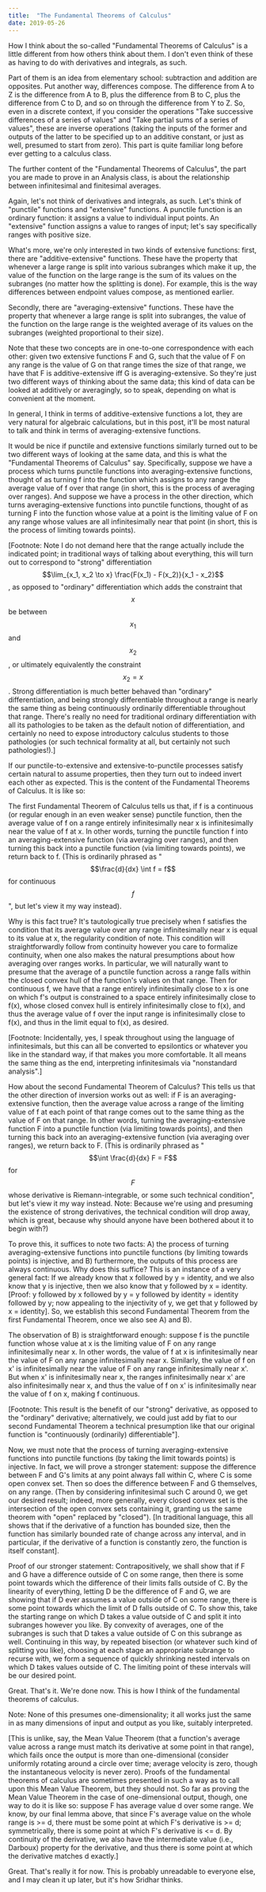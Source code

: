 ```yaml
---
title:  "The Fundamental Theorems of Calculus"
date: 2019-05-26
---
```

How I think about the so-called "Fundamental Theorems of Calculus" is a little different from how others think about them. I don't even think of these as having to do with derivatives and integrals, as such.

Part of them is an idea from elementary school: subtraction and addition are opposites. Put another way, differences compose. The difference from A to Z is the difference from A to B, plus the difference from B to C, plus the difference from C to D, and so on through the difference from Y to Z. So, even in a discrete context, if you consider the operations "Take successive differences of a series of values" and "Take partial sums of a series of values", these are inverse operations (taking the inputs of the former and outputs of the latter to be specified up to an additive constant, or just as well, presumed to start from zero). This part is quite familiar long before ever getting to a calculus class.

The further content of the "Fundamental Theorems of Calculus", the part you are made to prove in an Analysis class, is about the relationship between infinitesimal and finitesimal averages.

Again, let's not think of derivatives and integrals, as such. Let's think of "punctile" functions and "extensive" functions. A punctile function is an ordinary function: it assigns a value to individual input points. An "extensive" function assigns a value to ranges of input; let's say specifically ranges with positive size.

What's more, we're only interested in two kinds of extensive functions: first, there are "additive-extensive" functions. These have the property that whenever a large range is split into various subranges which make it up, the value of the function on the large range is the sum of its values on the subranges (no matter how the splitting is done). For example, this is the way differences between endpoint values compose, as mentioned earlier.

Secondly, there are "averaging-extensive" functions. These have the property that whenever a large range is split into subranges, the value of the function on the large range is the weighted average of its values on the subranges (weighted proportional to their size).

Note that these two concepts are in one-to-one correspondence with each other: given two extensive functions F and G, such that the value of F on any range is the value of G on that range times the size of that range, we have that F is additive-extensive iff G is averaging-extensive. So they're just two different ways of thinking about the same data; this kind of data can be looked at additively or averagingly, so to speak, depending on what is convenient at the moment.

In general, I think in terms of additive-extensive functions a lot, they are very natural for algebraic calculations, but in this post, it'll be most natural to talk and think in terms of averaging-extensive functions.

It would be nice if punctile and extensive functions similarly turned out to be two different ways of looking at the same data, and this is what the "Fundamental Theorems of Calculus" say. Specifically, suppose we have a process which turns punctile functions into averaging-extensive functions, thought of as turning f into the function which assigns to any range the average value of f over that range (in short, this is the process of averaging over ranges). And suppose we have a process in the other direction, which turns averaging-extensive functions into punctile functions, thought of as turning F into the function whose value at a point is the limiting value of F on any range whose values are all infinitesimally near that point (in short, this is the process of limiting towards points).

[Footnote: Note I do not demand here that the range actually include the indicated point; in traditional ways of talking about everything, this will turn out to correspond to "strong" differentiation $$\lim_{x_1, x_2 \to x} \frac{F(x_1) - F(x_2)}{x_1 - x_2}$$, as opposed to "ordinary" differentiation which adds the constraint that $$x$$ be between $$x_1$$ and $$x_2$$, or ultimately equivalently the constraint $$x_2 = x$$. Strong differentiation is much better behaved than "ordinary" differentiation, and being strongly differentiable throughout a range is nearly the same thing as being continuously ordinarily differentiable throughout that range. There's really no need for traditional ordinary differentiation with all its pathologies to be taken as the default notion of differentiation, and certainly no need to expose introductory calculus students to those pathologies (or such technical formality at all, but certainly not such pathologies!).]

If our punctile-to-extensive and extensive-to-punctile processes satisfy certain natural to assume properties, then they turn out to indeed invert each other as expected. This is the content of the Fundamental Theorems of Calculus. It is like so:

The first Fundamental Theorem of Calculus tells us that, if f is a continuous (or regular enough in an even weaker sense) punctile function, then the average value of f on a range entirely infinitesimally near x is infinitesimally near the value of f at x. In other words, turning the punctile function f into an averaging-extensive function (via averaging over ranges), and then turning this back into a punctile function (via limiting towards points), we return back to f. (This is ordinarily phrased as "$$\frac{d}{dx} \int f = f$$ for continuous $$f$$", but let's view it my way instead).

Why is this fact true? It's tautologically true precisely when f satisfies the condition that its average value over any range infinitesimally near x is equal to its value at x, the regularity condition of note. This condition will straightforwardly follow from continuity however you care to formalize continuity, when one also makes the natural presumptions about how averaging over ranges works. In particular, we will naturally want to presume that the average of a punctile function across a range falls within the closed convex hull of the function's values on that range. Then for continuous f, we have that a range entirely infinitesimally close to x is one on which f's output is constrained to a space entirely infinitesimally close to f(x), whose closed convex hull is entirely infinitesimally close to f(x), and thus the average value of f over the input range is infinitesimally close to f(x), and thus in the limit equal to f(x), as desired.

[Footnote: Incidentally, yes, I speak throughout using the language of infinitesimals, but this can all be converted to epsilontics or whatever you like in the standard way, if that makes you more comfortable. It all means the same thing as the end, interpreting infinitesimals via "nonstandard analysis".]

How about the second Fundamental Theorem of Calculus? This tells us that the other direction of inversion works out as well: if F is an averaging-extensive function, then the average value across a range of the limiting value of f at each point of that range comes out to the same thing as the value of F on that range. In other words, turning the averaging-extensive function F into a punctile function (via limiting towards points), and then turning this back into an averaging-extensive function (via averaging over ranges), we return back to F. (This is ordinarily phrased as "$$\int \frac{d}{dx} F = F$$ for $$F$$ whose derivative is Riemann-integrable, or some such technical condition", but let's view it my way instead. Note: Because we're using and presuming the existence of strong derivatives, the technical condition will drop away, which is great, because why should anyone have been bothered about it to begin with?)

To prove this, it suffices to note two facts: A) the process of turning averaging-extensive functions into punctile functions (by limiting towards points) is injective, and B) furthermore, the outputs of this process are always continuous. Why does this suffice? This is an instance of a very general fact: If we already know that x followed by y = identity, and we also know that y is injective, then we also know that y followed by x = identity. [Proof: y followed by x followed by y = y followed by identity = identity followed by y; now appealing to the injectivity of y, we get that y followed by x = identity]. So, we establish this second Fundamental Theorem from the first Fundamental Theorem, once we also see A) and B).

The observation of B) is straightforward enough: suppose f is the punctile function whose value at x is the limiting value of F on any range infinitesimally near x. In other words, the value of f at x is infinitesimally near the value of F on any range infinitesimally near x. Similarly, the value of f on x' is infinitesimally near the value of F on any range infinitesimally near x'. But when x' is infinitesimally near x, the ranges infinitesimally near x' are also infinitesimally near x, and thus the value of f on x' is infinitesimally near the value of f on x, making f continuous.

[Footnote: This result is the benefit of our "strong" derivative, as opposed to the "ordinary" derivative; alternatively, we could just add by fiat to our second Fundamental Theorem a technical presumption like that our original function is "continuously (ordinarily) differentiable"].

Now, we must note that the process of turning averaging-extensive functions into punctile functions (by taking the limit towards points) is injective. In fact, we will prove a stronger statement: suppose the difference between F and G's limits at any point always fall within C, where C is some open convex set. Then so does the difference between F and G themselves, on any range. (Then by considering infinitesimal such C around 0, we get our desired result; indeed, more generally, every closed convex set is the intersection of the open convex sets containing it, granting us the same theorem with "open" replaced by "closed"). [In traditional language, this all shows that if the derivative of a function has bounded size, then the function has similarly bounded rate of change across any interval, and in particular, if the derivative of a function is constantly zero, the function is itself constant].

Proof of our stronger statement: Contrapositively, we shall show that if F and G have a difference outside of C on some range, then there is some point towards which the difference of their limits falls outside of C. By the linearity of everything, letting D be the difference of F and G, we are showing that if D ever assumes a value outside of C on some range, there is some point towards which the limit of D falls outside of C. To show this, take the starting range on which D takes a value outside of C and split it into subranges however you like. By convexity of averages, one of the subranges is such that D takes a value outside of C on this subrange as well. Continuing in this way, by repeated bisection (or whatever such kind of splitting you like), choosing at each stage an appropriate subrange to recurse with, we form a sequence of quickly shrinking nested intervals on which D takes values outside of C. The limiting point of these intervals will be our desired point.

Great. That's it. We're done now. This is how I think of the fundamental theorems of calculus.

Note: None of this presumes one-dimensionality; it all works just the same in as many dimensions of input and output as you like, suitably interpreted.

[This is unlike, say, the Mean Value Theorem (that a function's average value across a range must match its derivative at some point in that range), which fails once the output is more than one-dimensional (consider uniformly rotating around a circle over time; average velocity is zero, though the instantaneous velocity is never zero). Proofs of the fundamental theorems of calculus are sometimes presented in such a way as to call upon this Mean Value Theorem, but they should not. So far as proving the Mean Value Theorem in the case of one-dimensional output, though, one way to do it is like so: suppose F has average value d over some range. We know, by our final lemma above, that since F's average value on the whole range is >= d, there must be some point at which F's derivative is >= d; symmetrically, there is some point at which F's derivative is <= d. By continuity of the derivative, we also have the intermediate value (i.e., Darboux) property for the derivative, and thus there is some point at which the derivative matches d exactly.]

Great. That's really it for now. This is probably unreadable to everyone else, and I may clean it up later, but it's how Sridhar thinks.